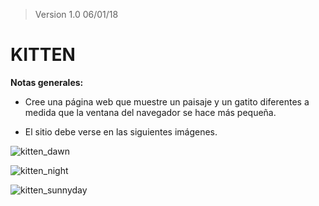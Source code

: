 >Version 1.0 06/01/18

# KITTEN

**Notas generales:**

- Cree una página web que muestre un paisaje y un gatito diferentes a medida que la ventana del navegador se hace más pequeña.

- El sitio debe verse en las siguientes imágenes.

![kitten_dawn](https://image.ibb.co/hxAQ7G/kitten_dawn.png)

![kitten_night](https://image.ibb.co/fjXYuw/kitten_night.png)

![kitten_sunnyday](https://preview.ibb.co/bKSzZw/kitten_sunnyday.png)

